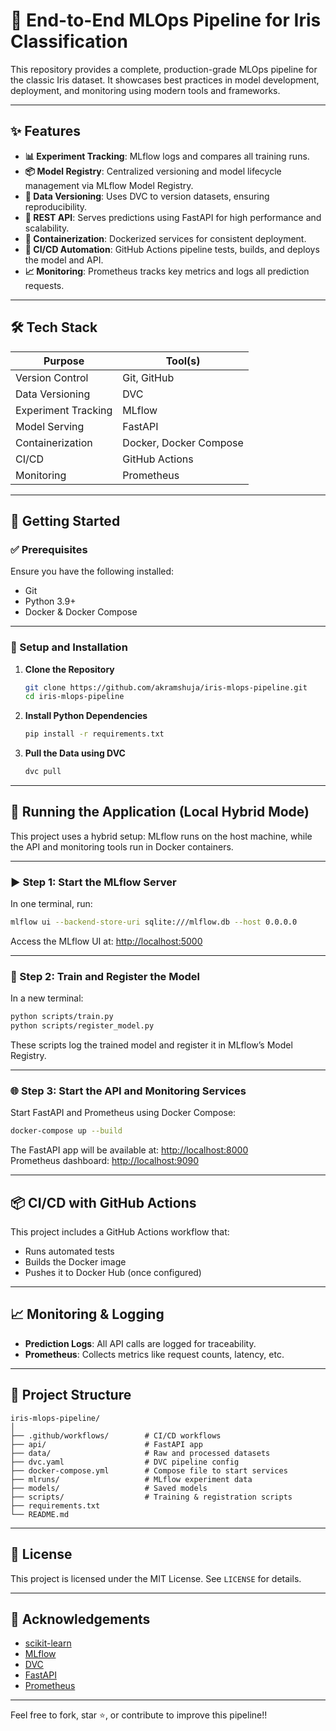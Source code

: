
# 🌸 End-to-End MLOps Pipeline for Iris Classification

This repository provides a complete, production-grade MLOps pipeline for the classic Iris dataset. It showcases best practices in model development, deployment, and monitoring using modern tools and frameworks.

---

## ✨ Features

- **📊 Experiment Tracking**: MLflow logs and compares all training runs.
- **📦 Model Registry**: Centralized versioning and model lifecycle management via MLflow Model Registry.
- **📁 Data Versioning**: Uses DVC to version datasets, ensuring reproducibility.
- **🚀 REST API**: Serves predictions using FastAPI for high performance and scalability.
- **🐳 Containerization**: Dockerized services for consistent deployment.
- **🔁 CI/CD Automation**: GitHub Actions pipeline tests, builds, and deploys the model and API.
- **📈 Monitoring**: Prometheus tracks key metrics and logs all prediction requests.

---

## 🛠️ Tech Stack

| Purpose              | Tool(s)               |
|----------------------|------------------------|
| Version Control       | Git, GitHub             |
| Data Versioning       | DVC                    |
| Experiment Tracking   | MLflow                 |
| Model Serving         | FastAPI                |
| Containerization      | Docker, Docker Compose |
| CI/CD                 | GitHub Actions         |
| Monitoring            | Prometheus             |

---

## 🚀 Getting Started

### ✅ Prerequisites

Ensure you have the following installed:

- Git
- Python 3.9+
- Docker & Docker Compose

---

### 🔧 Setup and Installation

1. **Clone the Repository**
   ```bash
   git clone https://github.com/akramshuja/iris-mlops-pipeline.git
   cd iris-mlops-pipeline
   ```

2. **Install Python Dependencies**
   ```bash
   pip install -r requirements.txt
   ```

3. **Pull the Data using DVC**
   ```bash
   dvc pull
   ```

---

## 🏃 Running the Application (Local Hybrid Mode)

This project uses a hybrid setup: MLflow runs on the host machine, while the API and monitoring tools run in Docker containers.

---

### ▶️ Step 1: Start the MLflow Server

In one terminal, run:

```bash
mlflow ui --backend-store-uri sqlite:///mlflow.db --host 0.0.0.0
```

Access the MLflow UI at: [http://localhost:5000](http://localhost:5000)

---

### 🧠 Step 2: Train and Register the Model

In a new terminal:

```bash
python scripts/train.py
python scripts/register_model.py
```

These scripts log the trained model and register it in MLflow’s Model Registry.

---

### 🌐 Step 3: Start the API and Monitoring Services

Start FastAPI and Prometheus using Docker Compose:

```bash
docker-compose up --build
```

The FastAPI app will be available at: [http://localhost:8000](http://localhost:8000)  
Prometheus dashboard: [http://localhost:9090](http://localhost:9090)

---

## 📦 CI/CD with GitHub Actions

This project includes a GitHub Actions workflow that:

- Runs automated tests
- Builds the Docker image
- Pushes it to Docker Hub (once configured)

---

## 📈 Monitoring & Logging

- **Prediction Logs**: All API calls are logged for traceability.
- **Prometheus**: Collects metrics like request counts, latency, etc.

---

## 📂 Project Structure

```
iris-mlops-pipeline/
│
├── .github/workflows/        # CI/CD workflows
├── api/                      # FastAPI app
├── data/                     # Raw and processed datasets
├── dvc.yaml                  # DVC pipeline config
├── docker-compose.yml        # Compose file to start services
├── mlruns/                   # MLflow experiment data
├── models/                   # Saved models
├── scripts/                  # Training & registration scripts
├── requirements.txt
└── README.md
```

---

## 📜 License

This project is licensed under the MIT License. See `LICENSE` for details.

---

## 🙌 Acknowledgements

- [scikit-learn](https://scikit-learn.org/)
- [MLflow](https://mlflow.org/)
- [DVC](https://dvc.org/)
- [FastAPI](https://fastapi.tiangolo.com/)
- [Prometheus](https://prometheus.io/)

---

Feel free to fork, star ⭐, or contribute to improve this pipeline!!
